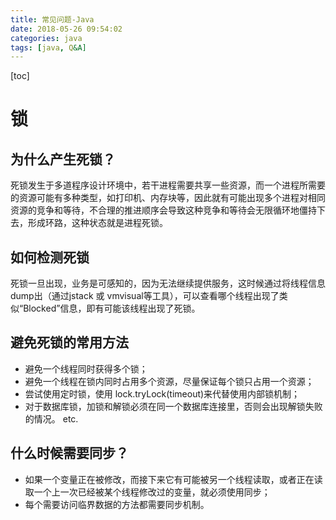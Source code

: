 ```yaml
---
title: 常见问题-Java
date: 2018-05-26 09:54:02
categories: java
tags: [java, Q&A]
---
```

[toc]
# 锁
## 为什么产生死锁？
死锁发生于多道程序设计环境中，若干进程需要共享一些资源，而一个进程所需要的资源可能有多种类型，如打印机、内存块等，因此就有可能出现多个进程对相同资源的竞争和等待，不合理的推进顺序会导致这种竞争和等待会无限循环地僵持下去，形成环路，这种状态就是进程死锁。

## 如何检测死锁
死锁一旦出现，业务是可感知的，因为无法继续提供服务，这时候通过将线程信息dump出（通过jstack 或 vmvisual等工具），可以查看哪个线程出现了类似“Blocked”信息，即有可能该线程出现了死锁。

## 避免死锁的常用方法
* 避免一个线程同时获得多个锁；
* 避免一个线程在锁内同时占用多个资源，尽量保证每个锁只占用一个资源；
* 尝试使用定时锁，使用 lock.tryLock(timeout)来代替使用内部锁机制；
* 对于数据库锁，加锁和解锁必须在同一个数据库连接里，否则会出现解锁失败的情况。
etc.

## 什么时候需要同步？
* 如果一个变量正在被修改，而接下来它有可能被另一个线程读取，或者正在读取一个上一次已经被某个线程修改过的变量，就必须使用同步；
* 每个需要访问临界数据的方法都需要同步机制。